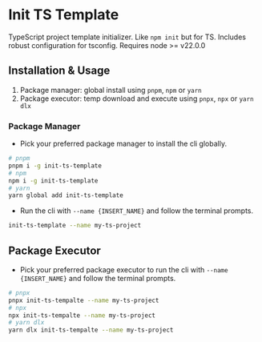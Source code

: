 # Init TS Template

TypeScript project template initializer. Like `npm init` but for TS. Includes robust configuration for tsconfig.
Requires node >= v22.0.0

## Installation & Usage

1. Package manager: global install using `pnpm`, `npm` or `yarn`
2. Package executor: temp download and execute using `pnpx`, `npx` or `yarn dlx`

### Package Manager

* Pick your preferred package manager to install the cli globally.

```sh
# pnpm
pnpm i -g init-ts-template
# npm
npm i -g init-ts-template
# yarn
yarn global add init-ts-template
```

* Run the cli with `--name {INSERT_NAME}` and follow the terminal prompts.

```sh
init-ts-template --name my-ts-project
```

## Package Executor

* Pick your preferred package executor to run the cli with `--name {INSERT_NAME}` and follow the terminal prompts.

```sh
# pnpx
pnpx init-ts-tempalte --name my-ts-project 
# npx
npx init-ts-tempalte --name my-ts-project
# yarn dlx
yarn dlx init-ts-tempalte --name my-ts-project
```
